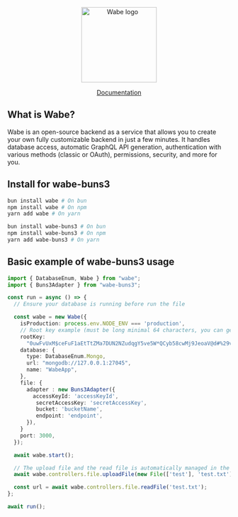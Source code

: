 <p align="center">
  <a href="https://wabe.dev"><img src="https://wabe.dev/assets/logo.png" alt="Wabe logo" height=170></a>
</p>

<div align="center">
  <a href="https://wabe.dev">Documentation</a>
</div>

## What is Wabe?

Wabe is an open-source backend as a service that allows you to create your own fully customizable backend in just a few minutes. It handles database access, automatic GraphQL API generation, authentication with various methods (classic or OAuth), permissions, security, and more for you.

## Install for wabe-buns3

```sh
bun install wabe # On bun
npm install wabe # On npm
yarn add wabe # On yarn

bun install wabe-buns3 # On bun
npm install wabe-buns3 # On npm
yarn add wabe-buns3 # On yarn
```

## Basic example of wabe-buns3 usage

```ts
import { DatabaseEnum, Wabe } from "wabe";
import { Buns3Adapter } from "wabe-buns3";

const run = async () => {
  // Ensure your database is running before run the file

  const wabe = new Wabe({
    isProduction: process.env.NODE_ENV === 'production',
    // Root key example (must be long minimal 64 characters, you can generate it online)
    rootKey:
      "0uwFvUxM$ceFuF1aEtTtZMa7DUN2NZudqgY5ve5W*QCyb58cwMj9JeoaV@d#%29v&aJzswuudVU1%nAT+rxS0Bh&OkgBYc0PH18*",
    database: {
      type: DatabaseEnum.Mongo,
      url: "mongodb://127.0.0.1:27045",
      name: "WabeApp",
    },
    file: {
      adapter : new Buns3Adapter({
        accessKeyId: 'accessKeyId',
         secretAccessKey: 'secretAccessKey',
         bucket: 'bucketName',
         endpoint: 'endpoint',
      }),
    }
    port: 3000,
  });

  await wabe.start();

  // The upload file and the read file is automatically managed in the GraphQL API
  await wabe.controllers.file.uploadFile(new File(['test'], 'test.txt'));

  const url = await wabe.controllers.file.readFile('test.txt');
};

await run();
```
